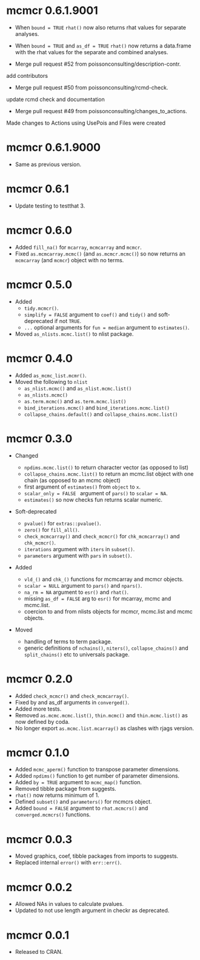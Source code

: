 <!-- NEWS.md is maintained by https://cynkra.github.io/fledge, do not edit -->

# mcmcr 0.6.1.9001

- When `bound = TRUE` `rhat()` now also returns rhat values for separate analyses.

- When `bound = TRUE` and `as_df = TRUE` `rhat()` now returns a data.frame with the rhat values for the separate and combined analyses.

- Merge pull request #52 from poissonconsulting/description-contr.

add contributors

- Merge pull request #50 from poissonconsulting/rcmd-check.

update rcmd check and documentation

- Merge pull request #49 from poissonconsulting/changes_to_actions.

Made changes to Actions using UsePois and Files were created


# mcmcr 0.6.1.9000

- Same as previous version.


# mcmcr 0.6.1

- Update testing to testthat 3.

# mcmcr 0.6.0

- Added `fill_na()` for `mcarray`, `mcmcarray` and `mcmcr`.
- Fixed `as.mcmcarray.mcmc()` (and `as.mcmcr.mcmc()`) so now returns an `mcmcarray` (and `mcmcr`) object with no terms.

# mcmcr 0.5.0

- Added 
  - `tidy.mcmcr()`.
  - `simplify = FALSE` argument to `coef()` and `tidy()` and soft-deprecated if not `TRUE`.
  - `...` optional arguments for `fun = median` argument to `estimates()`.
- Moved `as_nlists.mcmc.list()` to nlist package.

# mcmcr 0.4.0

- Added `as_mcmc_list.mcmr()`.
- Moved the following to `nlist` 
  - `as_nlist.mcmc()` and `as_nlist.mcmc.list()`
  - `as_nlists.mcmc()`
  - `as.term.mcmc()` and `as.term.mcmc.list()`
  - `bind_iterations.mcmc()` and `bind_iterations.mcmc.list()`
  - `collapse_chains.default()` and `collapse_chains.mcmc.list()`

# mcmcr 0.3.0

- Changed
  - `npdims.mcmc.list()` to return character vector (as opposed to list)
  - `collapse_chains.mcmc.list()` to return an mcmc.list object with one chain (as opposed to an mcmc object)
  - first argument of `estimates()` from `object` to `x`.
  - `scalar_only = FALSE ` argument of `pars()` to `scalar = NA`.
  - `estimates()` so now checks fun returns scalar numeric.

- Soft-deprecated 
  - `pvalue()` for `extras::pvalue()`.
  - `zero()` for `fill_all()`.
  - `check_mcmcarray()` and `check_mcmcr()` for `chk_mcmcarray()` and `chk_mcmcr()`.
  - `iterations` argument with `iters` in `subset()`.
  - `parameters` argument with `pars` in `subset()`.

- Added 
  - `vld_()` and `chk_()` functions for mcmcarray and mcmcr objects.
  - `scalar = NULL` argument to `pars()` and `npars()`.
  - `na_rm = NA` argument to `esr()` and `rhat()`.
  - missing `as_df = FALSE` arg to `esr()` for mcarray, mcmc and mcmc.list.
  - coercion to and from nlists objects for mcmcr, mcmc.list and mcmc objects.

- Moved
  - handling of terms to term package.
  - generic definitions of `nchains()`, `niters()`, `collapse_chains()` and `split_chains()` etc to universals package.

# mcmcr 0.2.0

- Added `check_mcmcr()` and `check_mcmcarray()`.
- Fixed by and as_df arguments in `converged()`.
- Added more tests.
- Removed `as.mcmc.mcmc.list()`, `thin.mcmc()` and `thin.mcmc.list()` as now defined by coda.
- No longer export `as.mcmc.list.mcarray()` as clashes with rjags version.

# mcmcr 0.1.0

- Added `mcmc_aperm()` function to transpose parameter dimensions.
- Added `npdims()` function to get number of parameter dimensions.
- Added `by = TRUE` argument to `mcmc_map()` function.
- Removed tibble package from suggests.
- `rhat()` now returns minimum of 1.
- Defined `subset()` and `parameters()` for mcmcrs object.
- Added `bound = FALSE` argument to `rhat.mcmcrs()` and `converged.mcmcrs()` functions.

# mcmcr 0.0.3

- Moved graphics, coef, tibble packages from imports to suggests.
- Replaced internal `error()` with `err::err()`.

# mcmcr 0.0.2

- Allowed NAs in values to calculate pvalues.
- Updated to not use length argument in checkr as deprecated.

# mcmcr 0.0.1

- Released to CRAN.
